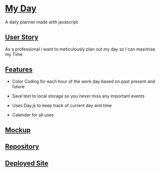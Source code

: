 # <ins>My Day<ins>
A daily planner made with javascript

## <ins>User Story<ins>

As a professional i want to meticulously plan out my day so I can maximise my Time

## <ins>Features<ins> 

- Color Coding for each hour of the work day based on past present and future

- Save text to local storage so you never miss any important events

- Uses Day.js to keep track of current day and time

- Calender for all uses

## <ins>Mockup<ins>

## <ins>Repository<ins>

## <ins>Deployed Site<ins>
